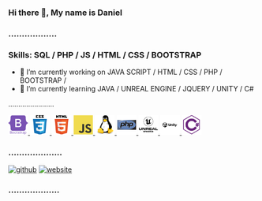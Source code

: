 <!--
**DanielTRZ/DanielTRZ** is a ✨ _special_ ✨ repository because its `README.md` (this file) appears on your GitHub profile.
-->

### Hi there 👋, My name is Daniel
<h3 align="left">..................</h3>
<h3 algin="left">Skills: SQL / PHP / JS / HTML / CSS / BOOTSTRAP</h3>

- 🔭 I’m currently working on  JAVA SCRIPT / HTML / CSS / PHP /  BOOTSTRAP / 
- 🌱 I’m currently learning JAVA / UNREAL ENGINE / JQUERY / UNITY / C#
<p>.......................</p>
 <p align="left"> <a href="https://getbootstrap.com" target="_blank"> <img src="https://raw.githubusercontent.com/devicons/devicon/master/icons/bootstrap/bootstrap-plain-wordmark.svg" alt="bootstrap" width="40" height="40"/> </a> <a href="https://www.w3schools.com/css/" target="_blank"> <img src="https://raw.githubusercontent.com/devicons/devicon/master/icons/css3/css3-original-wordmark.svg" alt="css3" width="40" height="40"/> </a> <a href="https://dart.dev" target="_blank"> <img src="https://raw.githubusercontent.com/devicons/devicon/master/icons/html5/html5-original-wordmark.svg" alt="html5" width="40" height="40"/> </a> <a href="https://developer.mozilla.org/en-US/docs/Web/JavaScript" target="_blank"> <img src="https://raw.githubusercontent.com/devicons/devicon/master/icons/javascript/javascript-original.svg" alt="javascript" width="40" height="40"/> </a> <a href="https://www.linux.org/" target="_blank"> <img src="https://raw.githubusercontent.com/devicons/devicon/master/icons/linux/linux-original.svg" alt="linux" width="40" height="40"/> </a>  <a href="https://www.php.net" target="_blank"> <img src="https://raw.githubusercontent.com/devicons/devicon/master/icons/php/php-original.svg" alt="php" width="40" height="40"/> </a>  <a href="https://www.unrealengine.com" target="_blank"> <img src="https://raw.githubusercontent.com/devicons/devicon/1119b9f84c0290e0f0b38982099a2bd027a48bf1/icons/unrealengine/unrealengine-original-wordmark.svg" alt="php" width="40" height="40"/> </a><a href="https://www.unity.com" target="_blank"> <img src="https://raw.githubusercontent.com/devicons/devicon/1119b9f84c0290e0f0b38982099a2bd027a48bf1/icons/unity/unity-original-wordmark.svg" alt="php" width="40" height="40"/> </a>
 <a href="" target="_blank"> <img src="https://raw.githubusercontent.com/devicons/devicon/1119b9f84c0290e0f0b38982099a2bd027a48bf1/icons/csharp/csharp-line.svg" alt="php" width="40" height="40"/> </a>
</p>
 
<h3 align="left">....................</h3>

[<img src='https://cdn.jsdelivr.net/npm/simple-icons@3.0.1/icons/github.svg' alt='github' height='40'>](https://github.com/https://github.com/DanielTRZ)  [<img src='https://cdn.jsdelivr.net/npm/simple-icons@3.0.1/icons/icloud.svg' alt='website' height='40'>](https://danieltrz.github.io/Portfolio/) 

<h3 align="left">...................</h3>

